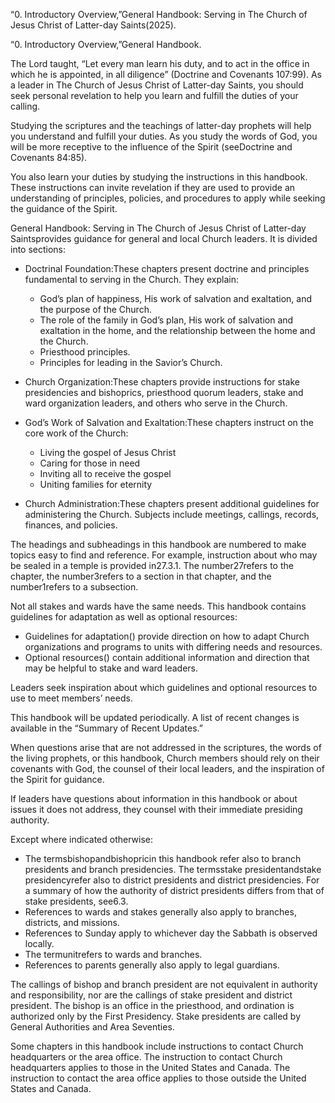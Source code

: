 “0. Introductory Overview,”General Handbook: Serving in The Church of Jesus Christ of Latter-day Saints(2025).

“0. Introductory Overview,”General Handbook.

The Lord taught, “Let every man learn his duty, and to act in the office in which he is appointed, in all diligence” (Doctrine and Covenants 107:99). As a leader in The Church of Jesus Christ of Latter-day Saints, you should seek personal revelation to help you learn and fulfill the duties of your calling.

Studying the scriptures and the teachings of latter-day prophets will help you understand and fulfill your duties. As you study the words of God, you will be more receptive to the influence of the Spirit (seeDoctrine and Covenants 84:85).

You also learn your duties by studying the instructions in this handbook. These instructions can invite revelation if they are used to provide an understanding of principles, policies, and procedures to apply while seeking the guidance of the Spirit.

General Handbook: Serving in The Church of Jesus Christ of Latter-day Saintsprovides guidance for general and local Church leaders. It is divided into sections:

- Doctrinal Foundation:These chapters present doctrine and principles fundamental to serving in the Church. They explain:

  - God’s plan of happiness, His work of salvation and exaltation, and the purpose of the Church.
  - The role of the family in God’s plan, His work of salvation and exaltation in the home, and the relationship between the home and the Church.
  - Priesthood principles.
  - Principles for leading in the Savior’s Church.
- Church Organization:These chapters provide instructions for stake presidencies and bishoprics, priesthood quorum leaders, stake and ward organization leaders, and others who serve in the Church.
- God’s Work of Salvation and Exaltation:These chapters instruct on the core work of the Church:

  - Living the gospel of Jesus Christ
  - Caring for those in need
  - Inviting all to receive the gospel
  - Uniting families for eternity
- Church Administration:These chapters present additional guidelines for administering the Church. Subjects include meetings, callings, records, finances, and policies.

The headings and subheadings in this handbook are numbered to make topics easy to find and reference. For example, instruction about who may be sealed in a temple is provided in27.3.1. The number27refers to the chapter, the number3refers to a section in that chapter, and the number1refers to a subsection.

Not all stakes and wards have the same needs. This handbook contains guidelines for adaptation as well as optional resources:

- Guidelines for adaptation() provide direction on how to adapt Church organizations and programs to units with differing needs and resources.
- Optional resources() contain additional information and direction that may be helpful to stake and ward leaders.

Leaders seek inspiration about which guidelines and optional resources to use to meet members’ needs.

This handbook will be updated periodically. A list of recent changes is available in the “Summary of Recent Updates.”

When questions arise that are not addressed in the scriptures, the words of the living prophets, or this handbook, Church members should rely on their covenants with God, the counsel of their local leaders, and the inspiration of the Spirit for guidance.

If leaders have questions about information in this handbook or about issues it does not address, they counsel with their immediate presiding authority.

Except where indicated otherwise:

- The termsbishopandbishopricin this handbook refer also to branch presidents and branch presidencies. The termsstake presidentandstake presidencyrefer also to district presidents and district presidencies. For a summary of how the authority of district presidents differs from that of stake presidents, see6.3.
- References to wards and stakes generally also apply to branches, districts, and missions.
- References to Sunday apply to whichever day the Sabbath is observed locally.
- The termunitrefers to wards and branches.
- References to parents generally also apply to legal guardians.

The callings of bishop and branch president are not equivalent in authority and responsibility, nor are the callings of stake president and district president. The bishop is an office in the priesthood, and ordination is authorized only by the First Presidency. Stake presidents are called by General Authorities and Area Seventies.

Some chapters in this handbook include instructions to contact Church headquarters or the area office. The instruction to contact Church headquarters applies to those in the United States and Canada. The instruction to contact the area office applies to those outside the United States and Canada.